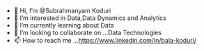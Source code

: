 - 👋 Hi, I’m @Subrahmanyam Koduri
- 👀 I’m interested in Data,Data Dynamics and Analytics
- 🌱 I’m currently learning about Data
- 💞️ I’m looking to collaborate on ...Data Technologies 
- 📫 How to reach me ...https://www.linkedin.com/in/bala-koduri/ 


<!---
bala-koduri/bala-koduri is a ✨ special ✨ repository because its `README.md` (this file) appears on your GitHub profile.
You can click the Preview link to take a look at your changes.
--->
